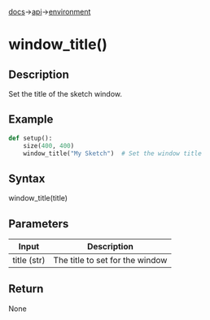 [docs](/docs/)→[api](/docs/api)→[environment](/docs/api/environment/)

# window_title()

## Description

Set the title of the sketch window.

## Example

```py
def setup():
    size(400, 400)
    window_title("My Sketch")  # Set the window title
```

## Syntax

window_title(title)

## Parameters

| Input | Description |
|-------|-------------|
| title (str) | The title to set for the window |

## Return

None